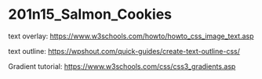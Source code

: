# 201n15_Salmon_Cookies
text overlay: https://www.w3schools.com/howto/howto_css_image_text.asp

text outline: https://wpshout.com/quick-guides/create-text-outline-css/

Gradient tutorial: https://www.w3schools.com/css/css3_gradients.asp